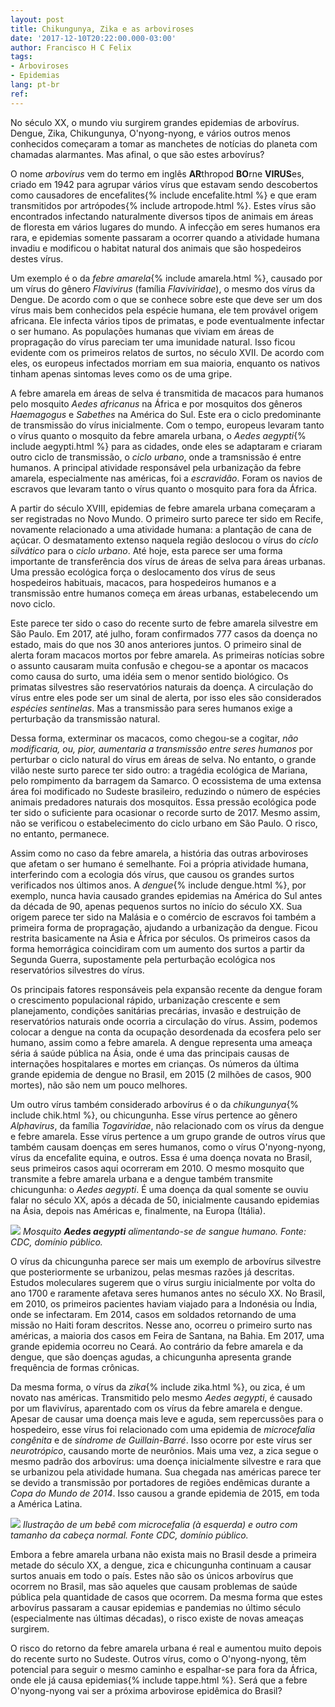 ```yaml
---
layout: post
title: Chikungunya, Zika e as arboviroses
date: '2017-12-10T20:22:00.000-03:00'
author: Francisco H C Felix
tags:
- Arboviroses
- Epidemias
lang: pt-br
ref:
---
```

No século XX, o mundo viu surgirem grandes epidemias de arbovírus. Dengue, Zika, Chikungunya, O'nyong-nyong, e vários outros menos conhecidos começaram a tomar as manchetes de notícias do planeta com chamadas alarmantes. Mas afinal, o que são estes arbovírus?
<!--more-->

O nome _arbovírus_ vem do termo em inglês **AR**thropod **BO**rne **VIRUS**es, criado em 1942 para agrupar vários vírus que estavam sendo descobertos como causadores de encefalites{% include encefalite.html %} e que eram transmitidos por artrópodes{% include artropode.html %}. Estes vírus são encontrados infectando naturalmente diversos tipos de animais em áreas de floresta em vários lugares do mundo. A infecção em seres humanos era rara, e epidemias somente passaram a ocorrer quando a atividade humana invadiu e modificou o habitat natural dos animais que são hospedeiros destes vírus.

Um exemplo é o da _febre amarela_{% include amarela.html %}, causado por um vírus do gênero _Flavivirus_ (família _Flaviviridae_), o mesmo dos vírus da Dengue. De acordo com o que se conhece sobre este que deve ser um dos vírus mais bem conhecidos pela espécie humana, ele tem provável origem africana. Ele infecta vários tipos de primatas, e pode eventualmente infectar o ser humano. As populações humanas que viviam em áreas de propragação do vírus pareciam ter uma imunidade natural. Isso ficou evidente com os primeiros relatos de surtos, no século XVII. De acordo com eles, os europeus infectados morriam em sua maioria, enquanto os nativos tinham apenas sintomas leves como os de uma gripe.

A febre amarela em áreas de selva é transmitida de macacos para humanos pelo mosquito _Aedes africanus_ na África e por mosquitos dos gêneros _Haemagogus_ e _Sabethes_ na América do Sul. Este era o ciclo predominante de transmissão do vírus inicialmente. Com o tempo, europeus levaram tanto o vírus quanto o mosquito da febre amarela urbana, o _Aedes aegypti_{% include aegypti.html %} para as cidades, onde eles se adaptaram e criaram outro ciclo de transmissão, o _ciclo urbano_, onde a tramsnissão é entre humanos. A principal atividade responsável pela urbanização da febre amarela, especialmente nas américas, foi a _escravidão_. Foram os navios de escravos que levaram tanto o vírus quanto o mosquito para fora da África.

A partir do século XVIII, epidemias de febre amarela urbana começaram a ser registradas no Novo Mundo. O primeiro surto parece ter sido em Recife, novamente relacionado a uma atividade humana: a plantação de cana de açúcar. O desmatamento extenso naquela região deslocou o vírus do _ciclo silvático_ para o _ciclo urbano_. Até hoje, esta parece ser uma forma importante de transferência dos vírus de áreas de selva para áreas urbanas. Uma pressão ecológica força o deslocamento dos vírus de seus hospedeiros habituais, macacos, para hospedeiros humanos e a transmissão entre humanos começa em áreas urbanas, estabelecendo um novo ciclo.

Este parece ter sido o caso do recente surto de febre amarela silvestre em São Paulo. Em 2017, até julho, foram confirmados 777 casos da doença no estado, mais do que nos 30 anos anteriores juntos. O primeiro sinal de alerta foram macacos mortos por febre amarela. As primeiras notícias sobre o assunto causaram muita confusão e chegou-se a apontar os macacos como causa do surto, uma idéia sem o menor sentido biológico. Os primatas silvestres são reservatórios naturais da doença. A circulação do vírus entre eles pode ser um sinal de alerta, por isso eles são considerados _espécies sentinelas_. Mas a transmissão para seres humanos exige a perturbação da transmissão natural.

Dessa forma, exterminar os macacos, como chegou-se a cogitar, _não modificaria, ou, pior, aumentaria a transmissão entre seres humanos_ por perturbar o ciclo natural do vírus em áreas de selva. No entanto, o grande vilão neste surto parece ter sido outro: a tragédia ecológica de Mariana, pelo rompimento da barragem da Samarco. O ecossistema de uma extensa área foi modificado no Sudeste brasileiro, reduzindo o número de espécies animais predadores naturais dos mosquitos. Essa pressão ecológica pode ter sido o suficiente para ocasionar o recorde surto de 2017. Mesmo assim, não se verificou o estabelecimento do ciclo urbano em São Paulo. O risco, no entanto, permanece.

Assim como no caso da febre amarela, a história das outras arboviroses que afetam o ser humano é semelhante. Foi a própria atividade humana, interferindo com a ecologia dós vírus, que causou os grandes surtos verificados nos últimos anos. A _dengue_{% include dengue.html %}, por exemplo, nunca havia causado grandes epidemias na América do Sul antes da década de 90, apenas pequenos surtos no início do século XX. Sua origem parece ter sido na Malásia e o comércio de escravos foi também a primeira forma de propragação, ajudando a urbanização da dengue. Ficou restrita basicamente na Ásia e África por séculos. Os primeiros casos da forma hemorrágica coincidiram com um aumento dos surtos a partir da Segunda Guerra, supostamente pela perturbação ecológica nos reservatórios silvestres do vírus.

Os principais fatores responsáveis pela expansão recente da dengue foram o crescimento populacional rápido, urbanização crescente e sem planejamento, condições sanitárias precárias, invasão e destruição de reservatórios naturais onde ocorria a circulação do vírus. Assim, podemos colocar a dengue na conta da ocupação desordenada da ecosfera pelo ser humano, assim como a febre amarela. A dengue representa uma ameaça séria á saúde pública na Ásia, onde é uma das principais causas de internações hospitalares e mortes em crianças. Os números da última grande epidemia de dengue no Brasil, em 2015 (2 milhões de casos, 900 mortes), não são nem um pouco melhores.

Um outro vírus também considerado arbovírus é o da _chikungunya_{% include chik.html %}, ou chicungunha. Esse vírus pertence ao gênero _Alphavirus_, da família _Togaviridae_, não relacionado com os vírus da dengue e febre amarela. Esse vírus pertence a um grupo grande de outros vírus que também causam doenças em seres humanos, como o vírus O'nyong-nyong, vírus da encefalite equina, e outros. Essa é uma doença novata no Brasil, seus primeiros casos aqui ocorreram em 2010. O mesmo mosquito que transmite a febre amarela urbana e a dengue também transmite chicungunha: o _Aedes aegypti_. É uma doença da qual somente se ouviu falar no século XX, após a década de 50, inicialmente causando epidemias na Ásia, depois nas Américas e, finalmente, na Europa (Itália).

![](https://upload.wikimedia.org/wikipedia/commons/thumb/f/f4/Aedes_aegypti_CDC07.tif/lossy-page1-800px-Aedes_aegypti_CDC07.tif.jpg)
_Mosquito **Aedes aegypti** alimentando-se de sangue humano. Fonte: CDC, domínio público._

O vírus da chicungunha parece ser mais um exemplo de arbovírus silvestre que posteriormente se urbanizou, pelas mesmas razões já descritas. Estudos moleculares sugerem que o vírus surgiu inicialmente por volta do ano 1700 e raramente afetava seres humanos antes no século XX. No Brasil, em 2010, os primeiros pacientes haviam viajado para a Indonésia ou Índia, onde se infectaram. Em 2014, casos em soldados retornando de uma missão no Haiti foram descritos. Nesse ano, ocorreu o primeiro surto nas américas, a maioria dos casos em Feira de Santana, na Bahia. Em 2017, uma grande epidemia ocorreu no Ceará. Ao contrário da febre amarela e da dengue, que são doenças agudas, a chicungunha apresenta grande frequência de formas crônicas.

Da mesma forma, o vírus da _zika_{% include zika.html %}, ou zica, é um novato nas américas. Transmitido pelo mesmo _Aedes aegypti_, é causado por um flavivírus, aparentado com os vírus da febre amarela e dengue. Apesar de causar uma doença mais leve e aguda, sem repercussões para o hospedeiro, esse vírus foi relacionado com uma epidemia de _microcefalia congênita_ e de _síndrome de Guillain-Barré_. Isso ocorre por este vírus ser _neurotrópico_, causando morte de neurônios. Mais uma vez, a zica segue o mesmo padrão dos arbovírus: uma doença inicialmente silvestre e rara que se urbanizou pela atividade humana. Sua chegada nas américas parece ter se devido a transmissão por portadores de regiões endêmicas durante a _Copa do Mundo de 2014_. Isso causou a grande epidemia de 2015, em toda a América Latina.

![](https://upload.wikimedia.org/wikipedia/commons/thumb/e/ee/Microcephaly-comparison-500px.jpg/800px-Microcephaly-comparison-500px.jpg)
_Ilustração de um bebê com microcefalia (à esquerda) e outro com tamanho da cabeça normal. Fonte CDC, domínio público._

Embora a febre amarela urbana não exista mais no Brasil desde a primeira metade do século XX, a dengue, zica e chicungunha continuam a causar surtos anuais em todo o país. Estes não são os únicos arbovírus que ocorrem no Brasil, mas são aqueles que causam problemas de saúde pública pela quantidade de casos que ocorrem. Da mesma forma que estes arbovírus passaram a causar epidemias e pandemias no último século (especialmente nas últimas décadas), o risco existe de novas ameaças surgirem.

O risco do retorno da febre amarela urbana é real e aumentou muito depois do recente surto no Sudeste. Outros vírus, como o O'nyong-nyong, têm potencial para seguir o mesmo caminho e espalhar-se para fora da África, onde ele já causa epidemias{% include tappe.html %}. Será que a febre O'nyong-nyong vai ser a próxima arbovirose epidêmica do Brasil?
